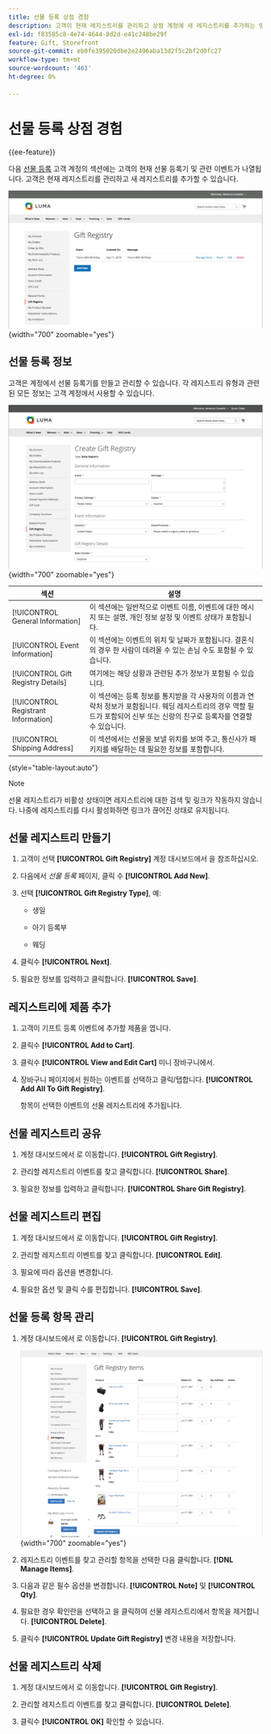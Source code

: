 ```yaml
---
title: 선물 등록 상점 경험
description: 고객이 현재 레지스트리를 관리하고 상점 계정에 새 레지스트리를 추가하는 방법에 대해 알아봅니다.
exl-id: f83585c8-4e74-4644-8d2d-e41c248be29f
feature: Gift, Storefront
source-git-commit: eb0fe395020dbe2e2496aba13d2f5c2bf2d0fc27
workflow-type: tm+mt
source-wordcount: '461'
ht-degree: 0%

---
```


# 선물 등록 상점 경험

{{ee-feature}}

다음 [선물 등록](gift-registries.md) 고객 계정의 섹션에는 고객의 현재 선물 등록기 및 관련 이벤트가 나열됩니다. 고객은 현재 레지스트리를 관리하고 새 레지스트리를 추가할 수 있습니다.

![선물 등록](./assets/account-dashboard-gift-registry.png){width="700" zoomable="yes"}

## 선물 등록 정보

고객은 계정에서 선물 등록기를 만들고 관리할 수 있습니다. 각 레지스트리 유형과 관련된 모든 정보는 고객 계정에서 사용할 수 있습니다.

![예 storefront - 선물 등록 정보](./assets/gift-registry-create-baby-storefront.png){width="700" zoomable="yes"}

| 섹션 | 설명 |
|--- |--- |
| [!UICONTROL General Information] | 이 섹션에는 일반적으로 이벤트 이름, 이벤트에 대한 메시지 또는 설명, 개인 정보 설정 및 이벤트 상태가 포함됩니다. |
| [!UICONTROL Event Information] | 이 섹션에는 이벤트의 위치 및 날짜가 포함됩니다. 결혼식의 경우 한 사람이 데려올 수 있는 손님 수도 포함될 수 있습니다. |
| [!UICONTROL Gift Registry Details] | 여기에는 해당 상황과 관련된 추가 정보가 포함될 수 있습니다. |
| [!UICONTROL Registrant Information] | 이 섹션에는 등록 정보를 통지받을 각 사용자의 이름과 연락처 정보가 포함됩니다. 웨딩 레지스트리의 경우 역할 필드가 포함되어 신부 또는 신랑의 친구로 등록자를 연결할 수 있습니다. |
| [!UICONTROL Shipping Address] | 이 섹션에서는 선물을 보낼 위치를 보여 주고, 통신사가 패키지를 배달하는 데 필요한 정보를 포함합니다. |

{style="table-layout:auto"}

>[!NOTE]
>
>선물 레지스트리가 비활성 상태이면 레지스트리에 대한 검색 및 링크가 작동하지 않습니다. 나중에 레지스트리를 다시 활성화하면 링크가 끊어진 상태로 유지됩니다.

## 선물 레지스트리 만들기

1. 고객이 선택 **[!UICONTROL Gift Registry]** 계정 대시보드에서 을 참조하십시오.

1. 다음에서 _선물 등록_ 페이지, 클릭 수 **[!UICONTROL Add New]**.

1. 선택 **[!UICONTROL Gift Registry Type]**, 예:

   - 생일

   - 아기 등록부

   - 웨딩

1. 클릭수 **[!UICONTROL Next]**.

1. 필요한 정보를 입력하고 클릭합니다. **[!UICONTROL Save]**.

## 레지스트리에 제품 추가

1. 고객이 기프트 등록 이벤트에 추가할 제품을 엽니다.

1. 클릭수 **[!UICONTROL Add to Cart]**.

1. 클릭수 **[!UICONTROL View and Edit Cart]** 미니 장바구니에서.

1. 장바구니 페이지에서 원하는 이벤트를 선택하고 클릭/탭합니다. **[!UICONTROL Add All To Gift Registry]**.

   항목이 선택한 이벤트의 선물 레지스트리에 추가됩니다.

## 선물 레지스트리 공유

1. 계정 대시보드에서 로 이동합니다. **[!UICONTROL Gift Registry]**.

1. 관리할 레지스트리 이벤트를 찾고 클릭합니다. **[!UICONTROL Share]**.

1. 필요한 정보를 입력하고 클릭합니다. **[!UICONTROL Share Gift Registry]**.

## 선물 레지스트리 편집

1. 계정 대시보드에서 로 이동합니다. **[!UICONTROL Gift Registry]**.

1. 관리할 레지스트리 이벤트를 찾고 클릭합니다. **[!UICONTROL Edit]**.

1. 필요에 따라 옵션을 변경합니다.

1. 필요한 옵션 및 클릭 수를 편집합니다. **[!UICONTROL Save]**.

## 선물 등록 항목 관리

1. 계정 대시보드에서 로 이동합니다. **[!UICONTROL Gift Registry]**.

   ![선물 등록 항목 관리](./assets/account-dashboard-gift-registry-items-management.png){width="700" zoomable="yes"}

1. 레지스트리 이벤트를 찾고 관리할 항목을 선택한 다음 클릭합니다. **[!DNL Manage Items]**.

1. 다음과 같은 필수 옵션을 변경합니다. **[!UICONTROL Note]** 및 **[!UICONTROL Qty]**.

1. 필요한 경우 확인란을 선택하고 을 클릭하여 선물 레지스트리에서 항목을 제거합니다. **[!UICONTROL Delete]**.

1. 클릭수 **[!UICONTROL Update Gift Registry]** 변경 내용을 저장합니다.

## 선물 레지스트리 삭제

1. 계정 대시보드에서 로 이동합니다. **[!UICONTROL Gift Registry]**.

1. 관리할 레지스트리 이벤트를 찾고 클릭합니다. **[!UICONTROL Delete]**.

1. 클릭수 **[!UICONTROL OK]** 확인할 수 있습니다.
